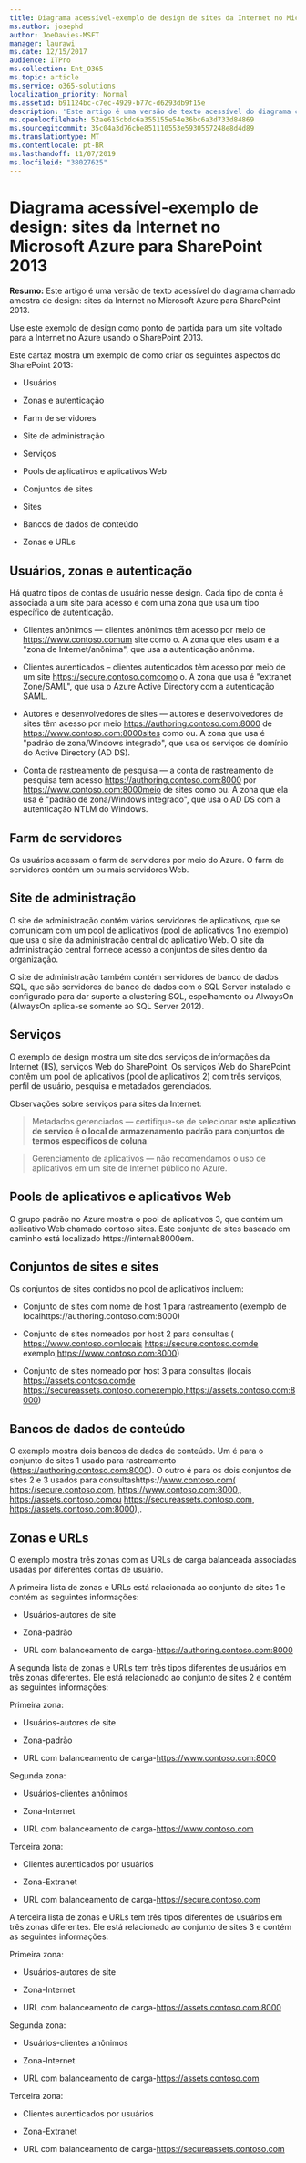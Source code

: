 ```yaml
---
title: Diagrama acessível-exemplo de design de sites da Internet no Microsoft Azure para SharePoint 2013
ms.author: josephd
author: JoeDavies-MSFT
manager: laurawi
ms.date: 12/15/2017
audience: ITPro
ms.collection: Ent_O365
ms.topic: article
ms.service: o365-solutions
localization_priority: Normal
ms.assetid: b91124bc-c7ec-4929-b77c-d6293db9f15e
description: 'Este artigo é uma versão de texto acessível do diagrama chamado amostra de design: sites da Internet no Microsoft Azure para SharePoint 2013.'
ms.openlocfilehash: 52ae615cbdc6a355155e54e36bc6a3d733d84869
ms.sourcegitcommit: 35c04a3d76cbe851110553e5930557248e8d4d89
ms.translationtype: MT
ms.contentlocale: pt-BR
ms.lasthandoff: 11/07/2019
ms.locfileid: "38027625"
---
```

# <a name="accessible-diagram---design-sample-internet-sites-in-microsoft-azure-for-sharepoint-2013"></a>Diagrama acessível-exemplo de design: sites da Internet no Microsoft Azure para SharePoint 2013

**Resumo:** Este artigo é uma versão de texto acessível do diagrama chamado amostra de design: sites da Internet no Microsoft Azure para SharePoint 2013.
  
Use este exemplo de design como ponto de partida para um site voltado para a Internet no Azure usando o SharePoint 2013.
  
Este cartaz mostra um exemplo de como criar os seguintes aspectos do SharePoint 2013:
  
- Usuários
    
- Zonas e autenticação
    
- Farm de servidores
    
- Site de administração
    
- Serviços
    
- Pools de aplicativos e aplicativos Web
    
- Conjuntos de sites
    
- Sites
    
- Bancos de dados de conteúdo
    
- Zonas e URLs
    
## <a name="users-zones-and-authentication"></a>Usuários, zonas e autenticação

Há quatro tipos de contas de usuário nesse design. Cada tipo de conta é associada a um site para acesso e com uma zona que usa um tipo específico de autenticação. 
  
- Clientes anônimos — clientes anônimos têm acesso por meio de https://www.contoso.comum site como o. A zona que eles usam é a "zona de Internet/anônima", que usa a autenticação anônima.
    
- Clientes autenticados – clientes autenticados têm acesso por meio de um site https://secure.contoso.comcomo o. A zona que usa é "extranet Zone/SAML", que usa o Azure Active Directory com a autenticação SAML.
    
- Autores e desenvolvedores de sites — autores e desenvolvedores de sites têm acesso por meio https://authoring.contoso.com:8000 de https://www.contoso.com:8000sites como ou. A zona que usa é "padrão de zona/Windows integrado", que usa os serviços de domínio do Active Directory (AD DS).
    
- Conta de rastreamento de pesquisa — a conta de rastreamento de pesquisa tem acesso https://authoring.contoso.com:8000 por https://www.contoso.com:8000meio de sites como ou. A zona que ela usa é "padrão de zona/Windows integrado", que usa o AD DS com a autenticação NTLM do Windows.
    
## <a name="server-farm"></a>Farm de servidores

Os usuários acessam o farm de servidores por meio do Azure. O farm de servidores contém um ou mais servidores Web.
  
## <a name="administration-site"></a>Site de administração

O site de administração contém vários servidores de aplicativos, que se comunicam com um pool de aplicativos (pool de aplicativos 1 no exemplo) que usa o site da administração central do aplicativo Web. O site da administração central fornece acesso a conjuntos de sites dentro da organização.
  
O site de administração também contém servidores de banco de dados SQL, que são servidores de banco de dados com o SQL Server instalado e configurado para dar suporte a clustering SQL, espelhamento ou AlwaysOn (AlwaysOn aplica-se somente ao SQL Server 2012).
  
## <a name="services"></a>Serviços

O exemplo de design mostra um site dos serviços de informações da Internet (IIS), serviços Web do SharePoint. Os serviços Web do SharePoint contêm um pool de aplicativos (pool de aplicativos 2) com três serviços, perfil de usuário, pesquisa e metadados gerenciados.
  
Observações sobre serviços para sites da Internet:
  
> Metadados gerenciados — certifique-se de selecionar **este aplicativo de serviço é o local de armazenamento padrão para conjuntos de termos específicos de coluna**.
    
> Gerenciamento de aplicativos — não recomendamos o uso de aplicativos em um site de Internet público no Azure.
    
## <a name="application-pools-and-web-applications"></a>Pools de aplicativos e aplicativos Web

O grupo padrão no Azure mostra o pool de aplicativos 3, que contém um aplicativo Web chamado contoso sites. Este conjunto de sites baseado em caminho está localizado https://internal:8000em.
  
## <a name="site-collections-and-sites"></a>Conjuntos de sites e sites

Os conjuntos de sites contidos no pool de aplicativos incluem:
  
- Conjunto de sites com nome de host 1 para rastreamento (exemplo de localhttps://authoring.contoso.com:8000)
    
- Conjunto de sites nomeados por host 2 para consultas ( https://www.contoso.comlocais https://secure.contoso.comde exemplo,https://www.contoso.com:8000)
    
- Conjunto de sites nomeado por host 3 para consultas (locais https://assets.contoso.comde https://secureassets.contoso.comexemplo,https://assets.contoso.com:8000)
    
## <a name="content-databases"></a>Bancos de dados de conteúdo

O exemplo mostra dois bancos de dados de conteúdo. Um é para o conjunto de sites 1 usado para rastreamento (https://authoring.contoso.com:8000). O outro é para os dois conjuntos de sites 2 e 3 usados para consultashttps://www.contoso.com( https://secure.contoso.com, https://www.contoso.com:8000,, https://assets.contoso.comou https://secureassets.contoso.com, https://assets.contoso.com:8000),.
  
## <a name="zones-and-urls"></a>Zonas e URLs

O exemplo mostra três zonas com as URLs de carga balanceada associadas usadas por diferentes contas de usuário. 
  
A primeira lista de zonas e URLs está relacionada ao conjunto de sites 1 e contém as seguintes informações:
  
- Usuários-autores de site
    
- Zona-padrão
    
- URL com balanceamento de carga-https://authoring.contoso.com:8000
    
A segunda lista de zonas e URLs tem três tipos diferentes de usuários em três zonas diferentes. Ele está relacionado ao conjunto de sites 2 e contém as seguintes informações:
  
Primeira zona:
  
- Usuários-autores de site
    
- Zona-padrão
    
- URL com balanceamento de carga-https://www.contoso.com:8000
    
Segunda zona:
  
- Usuários-clientes anônimos
    
- Zona-Internet
    
- URL com balanceamento de carga-https://www.contoso.com
    
Terceira zona:
  
- Clientes autenticados por usuários
    
- Zona-Extranet
    
- URL com balanceamento de carga-https://secure.contoso.com
    
A terceira lista de zonas e URLs tem três tipos diferentes de usuários em três zonas diferentes. Ele está relacionado ao conjunto de sites 3 e contém as seguintes informações:
  
Primeira zona:
  
- Usuários-autores de site
    
- Zona-Internet
    
- URL com balanceamento de carga-https://assets.contoso.com:8000
    
Segunda zona:
  
- Usuários-clientes anônimos
    
- Zona-Internet
    
- URL com balanceamento de carga-https://assets.contoso.com
    
Terceira zona:
  
- Clientes autenticados por usuários
    
- Zona-Extranet
    
- URL com balanceamento de carga-https://secureassets.contoso.com
    

